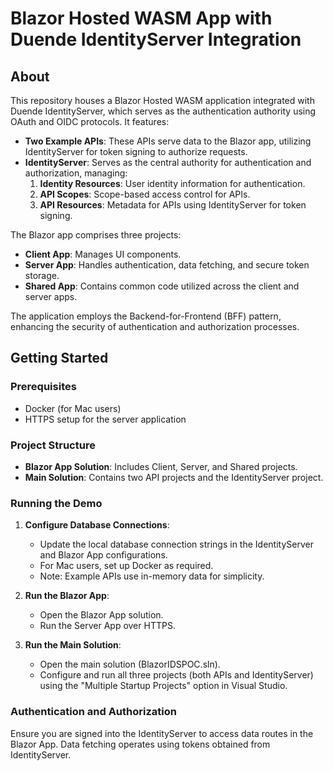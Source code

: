 # Blazor Hosted WASM App with Duende IdentityServer Integration

## About
This repository houses a Blazor Hosted WASM application integrated with Duende IdentityServer, which serves as the authentication authority using OAuth and OIDC protocols. It features:

- **Two Example APIs**: These APIs serve data to the Blazor app, utilizing IdentityServer for token signing to authorize requests.
- **IdentityServer**: Serves as the central authority for authentication and authorization, managing:
  1. **Identity Resources**: User identity information for authentication.
  2. **API Scopes**: Scope-based access control for APIs.
  3. **API Resources**: Metadata for APIs using IdentityServer for token signing.

The Blazor app comprises three projects:
- **Client App**: Manages UI components.
- **Server App**: Handles authentication, data fetching, and secure token storage.
- **Shared App**: Contains common code utilized across the client and server apps.

The application employs the Backend-for-Frontend (BFF) pattern, enhancing the security of authentication and authorization processes.

## Getting Started

### Prerequisites
- Docker (for Mac users)
- HTTPS setup for the server application

### Project Structure
- **Blazor App Solution**: Includes Client, Server, and Shared projects.
- **Main Solution**: Contains two API projects and the IdentityServer project.

### Running the Demo
1. **Configure Database Connections**:
   - Update the local database connection strings in the IdentityServer and Blazor App configurations.
   - For Mac users, set up Docker as required.
   - Note: Example APIs use in-memory data for simplicity.

2. **Run the Blazor App**:
   - Open the Blazor App solution.
   - Run the Server App over HTTPS.

3. **Run the Main Solution**:
   - Open the main solution (BlazorIDSPOC.sln).
   - Configure and run all three projects (both APIs and IdentityServer) using the "Multiple Startup Projects" option in Visual Studio.

### Authentication and Authorization
Ensure you are signed into the IdentityServer to access data routes in the Blazor App. Data fetching operates using tokens obtained from IdentityServer.
